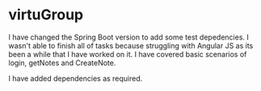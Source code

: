 # virtuGroup

I have changed the Spring Boot version to add some test depedencies.
I wasn't able to finish all of tasks because struggling with Angular JS as its been a while that I have worked on it.
I have covered basic scenarios of login, getNotes and CreateNote.

I have added dependencies as required.
